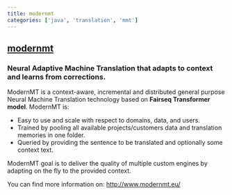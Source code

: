 ```yaml
---
title: modernmt
categories: ['java', 'translation', 'mmt']
---
```

## [modernmt](https://github.com/modernmt/modernmt)

### Neural Adaptive Machine Translation that adapts to context and learns from corrections.

ModernMT is a context-aware, incremental and distributed general purpose Neural Machine Translation technology based on **Fairseq Transformer model**. ModernMT is:
- Easy to use and scale with respect to domains, data, and users.
- Trained by pooling all available projects/customers data and translation memories in one folder.
- Queried by providing the sentence to be translated and optionally some context text.

ModernMT goal is to deliver the quality of multiple custom engines by adapting on the fly to the provided context.

You can find more information on: http://www.modernmt.eu/
